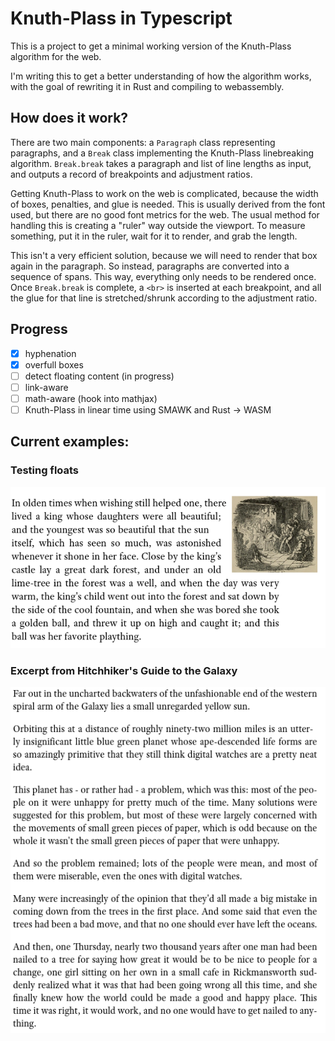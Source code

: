 # Knuth-Plass in Typescript

This is a project to get a minimal working version of the Knuth-Plass algorithm for the web.

I'm writing this to get a better understanding of how the algorithm works, with the goal of rewriting it in Rust and compiling to webassembly.

## How does it work?
There are two main components: a `Paragraph` class representing paragraphs, and a `Break` class implementing the Knuth-Plass linebreaking algorithm. `Break.break` takes a paragraph and list of line lengths as input, and outputs a record of breakpoints and adjustment ratios.

Getting Knuth-Plass to work on the web is complicated, because the width of boxes, penalties, and glue is needed. This is usually derived from the font used, but there are no good font metrics for the web. The usual method for handling this is creating a "ruler" way outside the viewport. To measure something, put it in the ruler, wait for it to render, and grab the length.

This isn't a very efficient solution, because we will need to render that box again in the paragraph. So instead, paragraphs are converted into a sequence of spans. This way, everything only needs to be rendered once. Once `Break.break` is complete, a `<br>` is inserted at each breakpoint, and all the glue for that line is stretched/shrunk according to the adjustment ratio.

## Progress
- [x] hyphenation
- [x] overfull boxes
- [ ] detect floating content (in progress)
- [ ] link-aware
- [ ] math-aware (hook into mathjax)
- [ ] Knuth-Plass in linear time using SMAWK and Rust -> WASM 

## Current examples:
### Testing floats
![image test](image-test.png?raw=true "Testing floats")

### Excerpt from Hitchhiker's Guide to the Galaxy
![hitchhikers](test1.png?raw=true "Excerpt from Hitchhiker's Guide to the Galaxy")